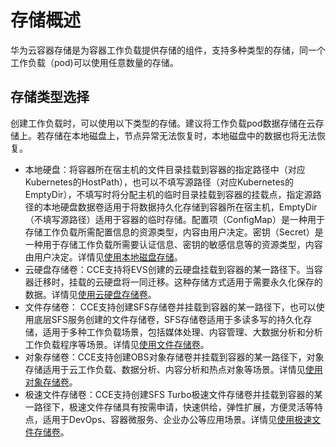 # 存储概述<a name="cce_01_0042"></a>

华为云容器存储是为容器工作负载提供存储的组件，支持多种类型的存储，同一个工作负载（pod\)可以使用任意数量的存储。

## 存储类型选择<a name="section13374182011418"></a>

创建工作负载时，可以使用以下类型的存储。建议将工作负载pod数据存储在云存储上。若存储在本地磁盘上，节点异常无法恢复时，本地磁盘中的数据也将无法恢复。

-   本地硬盘：将容器所在宿主机的文件目录挂载到容器的指定路径中（对应Kubernetes的HostPath），也可以不填写源路径（对应Kubernetes的EmptyDir），不填写时将分配主机的临时目录挂载到容器的挂载点，指定源路径的本地硬盘数据卷适用于将数据持久化存储到容器所在宿主机，EmptyDir（不填写源路径）适用于容器的临时存储。配置项（ConfigMap）是一种用于存储工作负载所需配置信息的资源类型，内容由用户决定。密钥（Secret）是一种用于存储工作负载所需要认证信息、密钥的敏感信息等的资源类型，内容由用户决定。详情见[使用本地磁盘存储](使用本地磁盘存储.md)。
-   云硬盘存储卷：CCE支持将EVS创建的云硬盘挂载到容器的某一路径下。当容器迁移时，挂载的云硬盘将一同迁移。这种存储方式适用于需要永久化保存的数据。详情见[使用云硬盘存储卷](使用云硬盘存储卷.md)。
-   文件存储卷： CCE支持创建SFS存储卷并挂载到容器的某一路径下，也可以使用底层SFS服务创建的文件存储卷，SFS存储卷适用于多读多写的持久化存储，适用于多种工作负载场景，包括媒体处理、内容管理、大数据分析和分析工作负载程序等场景。详情见[使用文件存储卷](使用文件存储卷.md)。
-   对象存储卷：CCE支持创建OBS对象存储卷并挂载到容器的某一路径下，对象存储适用于云工作负载、数据分析、内容分析和热点对象等场景。详情见[使用对象存储卷](使用对象存储卷.md)。
-   极速文件存储卷：CCE支持创建SFS Turbo极速文件存储卷并挂载到容器的某一路径下，极速文件存储具有按需申请，快速供给，弹性扩展，方便灵活等特点，适用于DevOps、容器微服务、企业办公等应用场景。详情见[使用极速文件存储卷](使用极速文件存储卷.md)。

